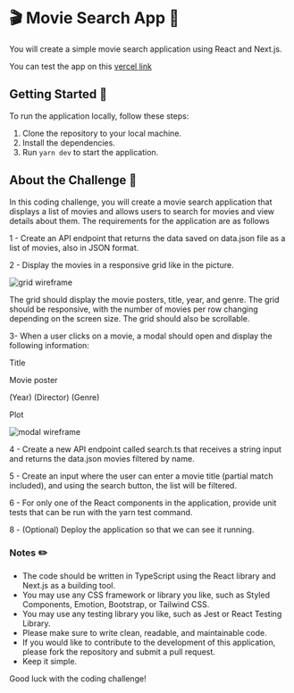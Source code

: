 # 🎬 Movie Search App :movie_camera: 

You will create a simple movie search application using React and Next.js.

You can test the app on this [vercel link](https://fe-exercise-gamma.vercel.app)

## Getting Started :rocket: 

To run the application locally, follow these steps:

1. Clone the repository to your local machine.
2. Install the dependencies.
3. Run `yarn dev` to start the application.


## About the Challenge :book: 

In this coding challenge, you will create a movie search application that displays a list of movies and allows users to search for movies and view details about them. The requirements for the application are as follows

1 - Create an API endpoint that returns the data saved on data.json file as a list of movies, also in JSON format.

2 - Display the movies in a responsive grid like in the picture.

![grid wireframe](https://raw.githubusercontent.com/avaleriani/fe-exercise/main/public/support/one.png?raw=true)


The grid should display the movie posters, title, year, and genre. The grid should be responsive, with the number of movies per row changing depending on the screen size. The grid should also be scrollable.

3- When a user clicks on a movie, a modal should open and display the following information:

Title

Movie poster

(Year) (Director) (Genre)

Plot

![modal wireframe](https://raw.githubusercontent.com/avaleriani/fe-exercise/main/public/support/dos.png?raw=true)

4 - Create a new API endpoint called search.ts that receives a string input and returns the data.json movies filtered by name.

5 - Create an input where the user can enter a movie title (partial match included), and using the search button, the list will be filtered.

6 - For only one of the React components in the application, provide unit tests that can be run with the yarn test command.

8 - (Optional) Deploy the application so that we can see it running.

### Notes :pencil2: 
- The code should be written in TypeScript using the React library and Next.js as a building tool.
- You may use any CSS framework or library you like, such as Styled Components, Emotion, Bootstrap, or Tailwind CSS.
- You may use any testing library you like, such as Jest or React Testing Library.
- Please make sure to write clean, readable, and maintainable code.
- If you would like to contribute to the development of this application, please fork the repository and submit a pull request.
- Keep it simple.


Good luck with the coding challenge!
